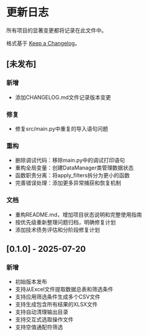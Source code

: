# 更新日志

所有项目的显著变更都将记录在此文件中。

格式基于 [Keep a Changelog](https://keepachangelog.com/zh-CN/1.0.0/)。

## [未发布]

### 新增
- 添加CHANGELOG.md文件记录版本变更

### 修复
- 修复src/main.py中重复的导入语句问题

### 重构
- 删除调试代码：移除main.py中的调试打印语句
- 重构全局变量：创建DataManager类管理数据状态
- 函数职责分离：将apply_filters拆分为更小的函数
- 完善错误处理：添加更多异常捕获和恢复机制

### 文档
- 重构README.md，增加项目状态说明和完整使用指南
- 按优先级重新整理问题归档，明确修复计划
- 添加技术债务评估和分阶段修复计划

## [0.1.0] - 2025-07-20

### 新增
- 初始版本发布
- 支持从Excel文件提取数据总表和筛选条件
- 支持应用筛选条件生成多个CSV文件
- 支持生成包含所有结果的XLSX文件
- 支持自动清理输出目录
- 支持交互式选取操作文件
- 支持空值通配符筛选